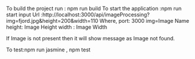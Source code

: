 To build the project run : npm run build
To start the application :npm run start
input Url :http://localhost:3000/api/imageProcessing?img=fjord.jpg&height=200&width=110
Where,
port: 3000
img=Image Name
height: Image Height
width : Image Width

If Image is not present then it will show message as Image not found.

To test:npm run jasmine ,
        npm test
